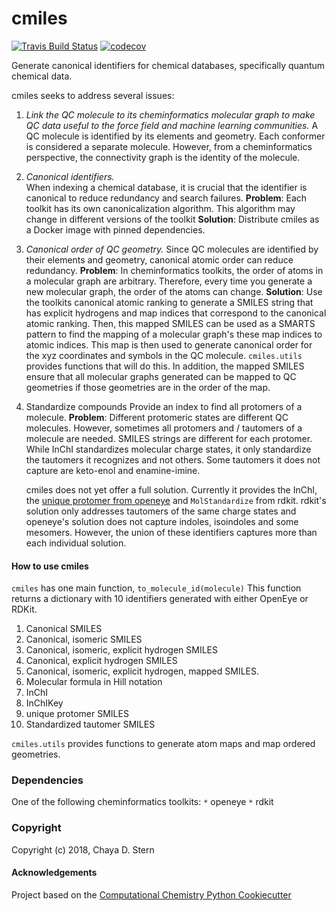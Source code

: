 cmiles
==============================
[//]: # (Badges)
[![Travis Build Status](https://travis-ci.org/openforcefield/cmiles.png)](https://travis-ci.org/openforcefield/cmiles)
[![codecov](https://codecov.io/gh/openforcefield/cmiles/branch/master/graph/badge.svg)](https://codecov.io/gh/openforcefield/cmiles/branch/master)

Generate canonical identifiers for chemical databases, specifically quantum
chemical data. 
 
cmiles seeks to address several issues:

1. *Link the QC molecule to its cheminformatics molecular graph to make QC data
useful to the force field and machine learning communities.*
    A QC molecule is identified by its elements and geometry. Each conformer
    is considered a separate molecule. However, from a cheminformatics perspective,
    the connectivity graph is the identity of the molecule. 
2. *Canonical identifiers.*  
    When indexing a chemical database, it is crucial that the identifier
    is canonical to reduce redundancy and search failures.
    **Problem**:
    Each toolkit has its own canonicalization algorithm. This algorithm may
    change in different versions of the toolkit
    **Solution**:
    Distribute cmiles as a Docker image with pinned dependencies.
  
3. *Canonical order of QC geometry.*
    Since QC molecules are identified by their elements and geometry, canonical
    atomic order can reduce redundancy.
    **Problem**:
    In cheminformatics toolkits, the order of atoms in a molecular graph are arbitrary.
     Therefore, every time you generate a new molecular graph, the order of the atoms can change.
    **Solution**:
    Use the toolkits canonical atomic ranking to generate a SMILES string that has
    explicit hydrogens and map indices that correspond to the canonical atomic ranking.
    Then, this mapped SMILES can be used as a SMARTS pattern to find the mapping of
    a molecular graph's these map indices to atomic indices. This map is then used
    to generate canonical order for the xyz coordinates and symbols in the QC molecule.
    `cmiles.utils` provides functions that will do this. 
    In addition, the mapped SMILES ensure that all molecular graphs generated can be mapped
    to QC geometries if those geometries are in the order of the map. 
    
4. Standardize compounds
    Provide an index to find all protomers of a molecule.
    **Problem**:
    Different protomeric states are different QC molecules. However, sometimes all
    protomers and / tautomers of a molecule are needed. SMILES strings are different
    for each protomer. While InChI standardizes molecular charge states, it only
    standardize the tautomers it recognizes and not others. Some tautomers
    it does not capture are keto-enol and enamine-imine.
    
    cmiles does not yet offer a full solution. Currently it provides the InChI, the
    [unique protomer from openeye](https://docs.eyesopen.com/toolkits/python/quacpactk/OEProtonFunctions/OEGetUniqueProtomer.html)
    and `MolStandardize` from rdkit. rdkit's solution only addresses tautomers of the 
    same charge states and openeye's solution does not capture indoles, isoindoles and 
    some mesomers. However, the union of these identifiers captures more than each individual solution. 
    
    
#### How to use cmiles
`cmiles` has one main function, `to_molecule_id(molecule)` This 
function returns a dictionary with 10 identifiers generated with either OpenEye
or RDKit. 

1. Canonical SMILES
2. Canonical, isomeric SMILES
3. Canonical, isomeric, explicit hydrogen SMILES
4. Canonical, explicit hydrogen SMILES
5. Canonical, isomeric, explicit hydrogen, mapped SMILES.
6. Molecular formula in Hill notation
7. InChI
8. InChIKey
9. unique protomer SMILES
10. Standardized tautomer SMILES

`cmiles.utils` provides functions to generate atom maps and map ordered geometries.

### Dependencies
One of the following cheminformatics toolkits:
`*` openeye
`*` rdkit

### Copyright

Copyright (c) 2018, Chaya D. Stern


#### Acknowledgements
 
Project based on the 
[Computational Chemistry Python Cookiecutter](https://github.com/choderalab/cookiecutter-python-comp-chem)
